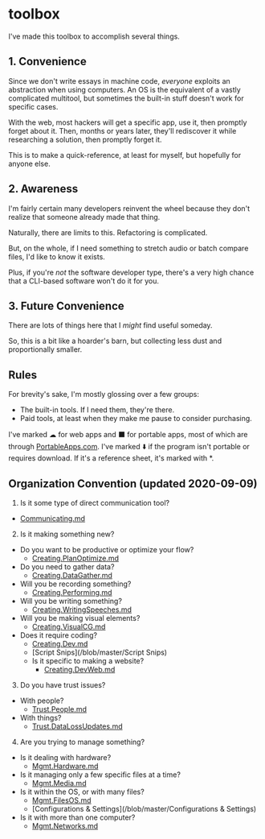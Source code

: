 # toolbox

I've made this toolbox to accomplish several things. 

## 1. Convenience

Since we don't write essays in machine code, _everyone_ exploits an abstraction when using computers. An OS is the equivalent of a vastly complicated multitool, but sometimes the built-in stuff doesn't work for specific cases.

With the web, most hackers will get a specific app, use it, then promptly forget about it. Then, months or years later, they'll rediscover it while researching a solution, then promptly forget it.

This is to make a quick-reference, at least for myself, but hopefully for anyone else.

## 2. Awareness

I'm fairly certain many developers reinvent the wheel because they don't realize that someone already made that thing.

Naturally, there are limits to this. Refactoring is complicated.

But, on the whole, if I need something to stretch audio or batch compare files, I'd like to know it exists.

Plus, if you're _not_ the software developer type, there's a very high chance that a CLI-based software won't do it for you.

## 3. Future Convenience

There are lots of things here that I _might_ find useful someday.

So, this is a bit like a hoarder's barn, but collecting less dust and proportionally smaller.

## Rules

For brevity's sake, I'm mostly glossing over a few groups:
* The built-in tools. If I need them, they're there.
* Paid tools, at least when they make me pause to consider purchasing.

I've marked ☁ for web apps and ⬛ for portable apps, most of which are through [PortableApps.com](https://portableapps.com/). I've marked ⬇️ if the program isn't portable or requires download. If it's a reference sheet, it's marked with *.

## Organization Convention (updated 2020-09-09)

1. Is it some type of direct communication tool?
  * [Communicating.md](/blob/master/Communicating.md)

2. Is it making something new?
  * Do you want to be productive or optimize your flow?
    * [Creating.PlanOptimize.md](/blob/master/Creating.PlanOptimize.md)
  * Do you need to gather data?
    * [Creating.DataGather.md](/blob/master/Creating.DataGather.md)
  * Will you be recording something?
    * [Creating.Performing.md](/blob/master/Creating.Performing.md)
  * Will you be writing something?
    * [Creating.WritingSpeeches.md](/blob/master/Creating.WritingSpeeches.md)
  * Will you be making visual elements?
    * [Creating.VisualCG.md](/blob/master/Creating.VisualCG.md)
  * Does it require coding?
    * [Creating.Dev.md](/blob/master/Creating.Dev.md)
    * [Script Snips](/blob/master/Script Snips)
    * Is it specific to making a website?
      * [Creating.DevWeb.md](/blob/master/Creating.DevWeb.md)


3. Do you have trust issues?
  * With people?
    * [Trust.People.md](/blob/master/Trust.People.md)
  * With things?
    * [Trust.DataLossUpdates.md](/blob/master/Trust.DataLossUpdates.md)

4. Are you trying to manage something?
  * Is it dealing with hardware?
    * [Mgmt.Hardware.md](/blob/master/Mgmt.Hardware.md)
  * Is it managing only a few specific files at a time?
    * [Mgmt.Media.md](/blob/master/Mgmt.Media.md)
  * Is it within the OS, or with many files?
    * [Mgmt.FilesOS.md](/blob/master/Mgmt.FilesOS.md)
    * [Configurations & Settings](/blob/master/Configurations & Settings)
  * Is it with more than one computer?
    * [Mgmt.Networks.md](/blob/master/Mgmt.Networks.md)
